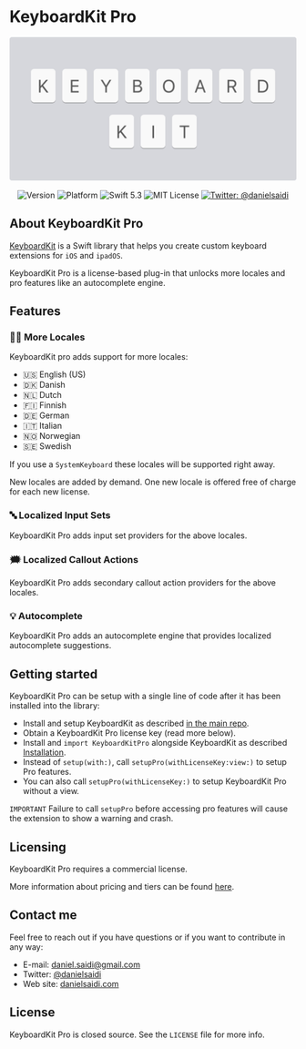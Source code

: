# KeyboardKit Pro

<p align="center">
    <img src ="Resources/Logo.png" width=600 />
</p>

<p align="center">
    <img src="https://img.shields.io/github/v/release/KeyboardKit/KeyboardKit?color=%2300550&sort=semver" alt="Version" />
    <img src="https://img.shields.io/cocoapods/p/KeyboardKit.svg?style=flat" alt="Platform" />
    <img src="https://img.shields.io/badge/Swift-5.3-orange.svg" alt="Swift 5.3" />
    <img src="https://img.shields.io/github/license/KeyboardKit/KeyboardKit" alt="MIT License" />
    <a href="https://twitter.com/danielsaidi">
        <img src="https://img.shields.io/badge/contact-@danielsaidi-blue.svg?style=flat" alt="Twitter: @danielsaidi" />
    </a>
</p>


## About KeyboardKit Pro

[KeyboardKit][KeyboardKit] is a Swift library that helps you create custom keyboard extensions for `iOS` and `ipadOS`.  

KeyboardKit Pro is a license-based plug-in that unlocks more locales and pro features like an autocomplete engine.


## Features

### 🏳️‍🌈 More Locales

KeyboardKit pro adds support for more locales:

* 🇺🇸 English (US)
* 🇩🇰 Danish
* 🇳🇱 Dutch
* 🇫🇮 Finnish
* 🇩🇪 German
* 🇮🇹 Italian
* 🇳🇴 Norwegian
* 🇸🇪 Swedish 

If you use a `SystemKeyboard` these locales will be supported right away.

New locales are added by demand. One new locale is offered free of charge for each new license.

### 🔤 Localized Input Sets

KeyboardKit Pro adds input set providers for the above locales.

### 🗯 Localized Callout Actions

KeyboardKit Pro adds secondary callout action providers for the above locales.

### 💡 Autocomplete

KeyboardKit Pro adds an autocomplete engine that provides localized autocomplete suggestions.


## Getting started

KeyboardKit Pro can be setup with a single line of code after it has been installed into the library:

* Install and setup KeyboardKit as described [in the main repo][KeyboardKit].
* Obtain a KeyboardKit Pro license key (read more below).
* Install and `import KeyboardKitPro` alongside KeyboardKit as described [Installation].
* Instead of `setup(with:)`, call `setupPro(withLicenseKey:view:)` to setup Pro features. 
* You can also call `setupPro(withLicenseKey:)` to setup KeyboardKit Pro without a view.

`IMPORTANT` Failure to call `setupPro` before accessing pro features will cause the extension to show a warning and crash.


## Licensing

KeyboardKit Pro requires a commercial license. 

More information about pricing and tiers can be found [here][Licenses].


## Contact me

Feel free to reach out if you have questions or if you want to contribute in any way:

* E-mail: [daniel.saidi@gmail.com][Email]
* Twitter: [@danielsaidi][Twitter]
* Web site: [danielsaidi.com][Website]


## License

KeyboardKit Pro is closed source. See the `LICENSE` file for more info.

[KeyboardKit]: https://github.com/KeyboardKit/KeyboardKit

[Website]: https://getkeyboardkit.com
[Licenses]: https://getkeyboardkit.com/pro

[Installation]: https://github.com/KeyboardKit/KeyboardKit/blob/master/readmes/Installation.md
[Troubleshooting]: https://github.com/KeyboardKit/KeyboardKit/blob/master/readmes/Troubleshooting.md

[Email]: mailto:daniel.saidi@gmail.com
[Twitter]: http://www.twitter.com/danielsaidi
[Website]: http://www.danielsaidi.com
